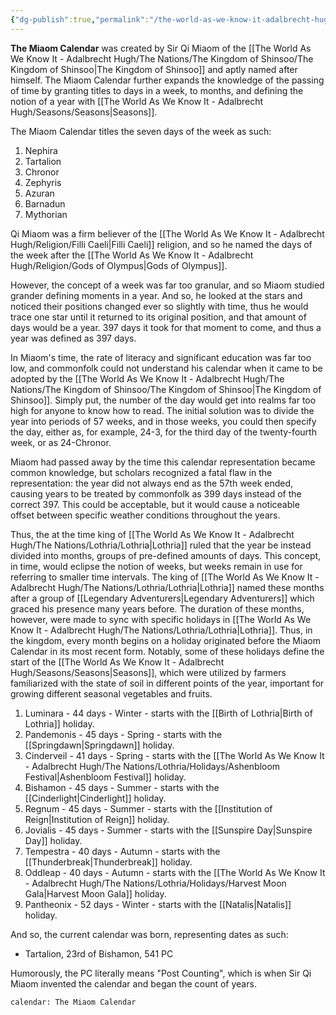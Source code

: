 ```yaml
---
{"dg-publish":true,"permalink":"/the-world-as-we-know-it-adalbrecht-hugh/the-miaom-calendar/"}
---
```


**The Miaom Calendar** was created by Sir Qi Miaom of the [[The World As We Know It - Adalbrecht Hugh/The Nations/The Kingdom of Shinsoo/The Kingdom of Shinsoo\|The Kingdom of Shinsoo]] and aptly named after himself. The Miaom Calendar further expands the knowledge of the passing of time by granting titles to days in a week, to months, and defining the notion of a year with [[The World As We Know It - Adalbrecht Hugh/Seasons/Seasons\|Seasons]].

The Miaom Calendar titles the seven days of the week as such:
1. Nephira
2. Tartalion
3. Chronor
4. Zephyris
5. Azuran
6. Barnadun
7. Mythorian

Qi Miaom was a firm believer of the [[The World As We Know It - Adalbrecht Hugh/Religion/Filli Caeli\|Filli Caeli]] religion, and so he named the days of the week after the [[The World As We Know It - Adalbrecht Hugh/Religion/Gods of Olympus\|Gods of Olympus]].

However, the concept of a week was far too granular, and so Miaom studied grander defining moments in a year. And so, he looked at the stars and noticed their positions changed ever so slightly with time, thus he would trace one star until it returned to its original position, and that amount of days would be a year. 397 days it took for that moment to come, and thus a year was defined as 397 days.

In Miaom's time, the rate of literacy and significant education was far too low, and commonfolk could not understand his calendar when it came to be adopted by the [[The World As We Know It - Adalbrecht Hugh/The Nations/The Kingdom of Shinsoo/The Kingdom of Shinsoo\|The Kingdom of Shinsoo]]. Simply put, the number of the day would get into realms far too high for anyone to know how to read. The initial solution was to divide the year into periods of 57 weeks, and in those weeks, you could then specify the day, either as, for example, 24-3, for the third day of the twenty-fourth week, or as 24-Chronor.

Miaom had passed away by the time this calendar representation became common knowledge, but scholars recognized a fatal flaw in the representation: the year did not always end as the 57th week ended, causing years to be treated by commonfolk as 399 days instead of the correct 397. This could be acceptable, but it would cause a noticeable offset between specific weather conditions throughout the years.

Thus, the at the time king of [[The World As We Know It - Adalbrecht Hugh/The Nations/Lothria/Lothria\|Lothria]] ruled that the year be instead divided into months, groups of pre-defined amounts of days. This concept, in time, would eclipse the notion of weeks, but weeks remain in use for referring to smaller time intervals.
The king of [[The World As We Know It - Adalbrecht Hugh/The Nations/Lothria/Lothria\|Lothria]] named these months after a group of [[Legendary Adventurers\|Legendary Adventurers]] which graced his presence many years before. The duration of these months, however, were made to sync with specific holidays in [[The World As We Know It - Adalbrecht Hugh/The Nations/Lothria/Lothria\|Lothria]]. Thus, in the kingdom, every month begins on a holiday originated before the Miaom Calendar in its most recent form. Notably, some of these holidays define the start of the [[The World As We Know It - Adalbrecht Hugh/Seasons/Seasons\|Seasons]], which were utilized by farmers familiarized with the state of soil in different points of the year, important for growing different seasonal vegetables and fruits.

1. Luminara - 44 days - Winter - starts with the [[Birth of Lothria\|Birth of Lothria]] holiday.
2. Pandemonis - 45 days - Spring - starts with the [[Springdawn\|Springdawn]] holiday.
3. Cinderveil - 41 days - Spring - starts with the [[The World As We Know It - Adalbrecht Hugh/The Nations/Lothria/Holidays/Ashenbloom Festival\|Ashenbloom Festival]] holiday.
4. Bishamon - 45 days - Summer - starts with the [[Cinderlight\|Cinderlight]] holiday.
5. Regnum - 45 days - Summer - starts with the [[Institution of Reign\|Institution of Reign]] holiday.
6. Jovialis - 45 days - Summer - starts with the [[Sunspire Day\|Sunspire Day]] holiday.
7. Tempestra - 40 days - Autumn - starts with the [[Thunderbreak\|Thunderbreak]] holiday.
8. Oddleap - 40 days - Autumn - starts with the [[The World As We Know It - Adalbrecht Hugh/The Nations/Lothria/Holidays/Harvest Moon Gala\|Harvest Moon Gala]] holiday.
9. Pantheonix - 52 days - Winter - starts with the [[Natalis\|Natalis]] holiday.

And so, the current calendar was born, representing dates as such:
- Tartalion, 23rd of Bishamon, 541 PC

Humorously, the PC literally means "Post Counting", which is when Sir Qi Miaom invented the calendar and began the count of years.

```calendarium
calendar: The Miaom Calendar
```
